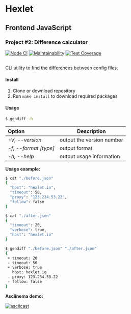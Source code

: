 # Hexlet

## Frontend JavaScript

### Project #2: Difference calculator

[![Node CI](https://github.com/alekseyvlivanov/frontend-project-lvl2/workflows/Node%20CI/badge.svg)](https://github.com/alekseyvlivanov/frontend-project-lvl2/actions)
[![Maintainability](https://api.codeclimate.com/v1/badges/89bb011f2bdc5356acfa/maintainability)](https://codeclimate.com/github/alekseyvlivanov/frontend-project-lvl2/maintainability)
[![Test Coverage](https://api.codeclimate.com/v1/badges/89bb011f2bdc5356acfa/test_coverage)](https://codeclimate.com/github/alekseyvlivanov/frontend-project-lvl2/test_coverage)

##

CLI utility to find the differences between config files.

#### Install

1. Clone or download repository
2. Run `make install` to download required packages

#### Usage

```bash
$ gendiff -h
```

| Option                | Description               |
| :-------------------- | ------------------------- |
| _-V, --version_       | output the version number |
| _-f, --format [type]_ | output format             |
| _-h, --help_          | output usage information  |

**Usage example:**

```bash
$ cat "./before.json"
{
  "host": "hexlet.io",
  "timeout": 50,
  "proxy": "123.234.53.22",
  "follow": false
}
```

```bash
$ cat "./after.json"
{
  "timeout": 20,
  "verbose": true,
  "host": "hexlet.io"
}
```

```bash
$ gendiff "./before.json" "./after.json"
{
 + timeout: 20
 - timeout: 50
 + verbose: true
   host: hexlet.io
 - proxy: 123.234.53.22
 - follow: false
}
```

**Asciinema demo:**

[![asciicast](https://asciinema.org/a/3uYJCJ0TiTho4b0WVxQzXwDZ2.svg)](https://asciinema.org/a/3uYJCJ0TiTho4b0WVxQzXwDZ2)
